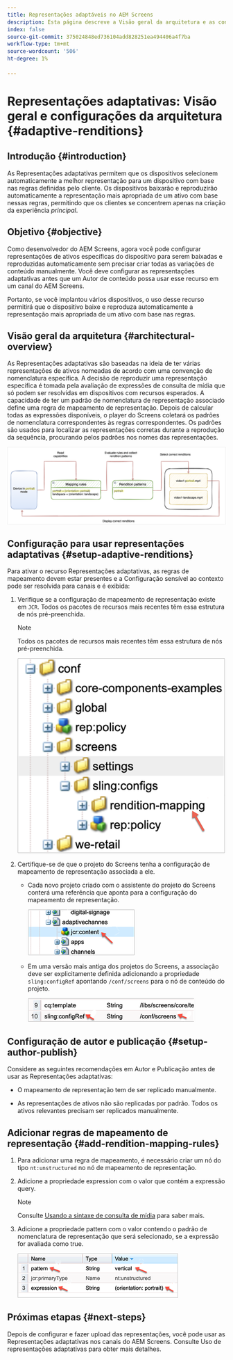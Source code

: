 ```yaml
---
title: Representações adaptáveis no AEM Screens
description: Esta página descreve a Visão geral da arquitetura e as configurações para representações adaptativas no AEM Screens.
index: false
source-git-commit: 375024848ed736104add828251ea494406a4f7ba
workflow-type: tm+mt
source-wordcount: '506'
ht-degree: 1%

---
```



# Representações adaptativas: Visão geral e configurações da arquitetura {#adaptive-renditions}

## Introdução {#introduction}

As Representações adaptativas permitem que os dispositivos selecionem automaticamente a melhor representação para um dispositivo com base nas regras definidas pelo cliente. Os dispositivos baixarão e reproduzirão automaticamente a representação mais apropriada de um ativo com base nessas regras, permitindo que os clientes se concentrem apenas na criação da experiência *principal*.

## Objetivo {#objective}

Como desenvolvedor do AEM Screens, agora você pode configurar representações de ativos específicas do dispositivo para serem baixadas e reproduzidas automaticamente sem precisar criar todas as variações de conteúdo manualmente. Você deve configurar as representações adaptativas antes que um Autor de conteúdo possa usar esse recurso em um canal do AEM Screens.

Portanto, se você implantou vários dispositivos, o uso desse recurso permitirá que o dispositivo baixe e reproduza automaticamente a representação mais apropriada de um ativo com base nas regras.

## Visão geral da arquitetura {#architectural-overview}

As Representações adaptativas são baseadas na ideia de ter várias representações de ativos nomeadas de acordo com uma convenção de nomenclatura específica. A decisão de reproduzir uma representação específica é tomada pela avaliação de expressões de consulta de mídia que só podem ser resolvidas em dispositivos com recursos esperados. A capacidade de ter um padrão de nomenclatura de representação associado define uma regra de mapeamento de representação. Depois de calcular todas as expressões disponíveis, o player do Screens coletará os padrões de nomenclatura correspondentes às regras correspondentes. Os padrões são usados para localizar as representações corretas durante a reprodução da sequência, procurando pelos padrões nos nomes das representações.

![imagem](/help/user-guide/assets/adaptive-renditions/adaptive-renditions.png)

## Configuração para usar representações adaptativas {#setup-adaptive-renditions}

Para ativar o recurso Representações adaptativas, as regras de mapeamento devem estar presentes e a Configuração sensível ao contexto pode ser resolvida para canais e é exibida:

1. Verifique se a configuração de mapeamento de representação existe em `JCR`. Todos os pacotes de recursos mais recentes têm essa estrutura de nós pré-preenchida.

   >[!NOTE]
   >Todos os pacotes de recursos mais recentes têm essa estrutura de nós pré-preenchida.

   ![imagem](/help/user-guide/assets/adaptive-renditions/mapping-rules1.png)

1. Certifique-se de que o projeto do Screens tenha a configuração de mapeamento de representação associada a ele.

   * Cada novo projeto criado com o assistente do projeto do Screens conterá uma referência que aponta para a configuração do mapeamento de representação.

      ![imagem](/help/user-guide/assets/adaptive-renditions/mapping-rules2.png)

   * Em uma versão mais antiga dos projetos do Screens, a associação deve ser explicitamente definida adicionando a propriedade `sling:configRef` apontando `/conf/screens` para o nó de conteúdo do projeto.

      ![imagem](/help/user-guide/assets/adaptive-renditions/mapping-rules3.png)

## Configuração de autor e publicação {#setup-author-publish}

Considere as seguintes recomendações em Autor e Publicação antes de usar as Representações adaptativas:

* O mapeamento de representação tem de ser replicado manualmente.

* As representações de ativos não são replicadas por padrão. Todos os ativos relevantes precisam ser replicados manualmente.

## Adicionar regras de mapeamento de representação {#add-rendition-mapping-rules}

1. Para adicionar uma regra de mapeamento, é necessário criar um nó do tipo `nt:unstructured` no nó de mapeamento de representação.

1. Adicione a propriedade expression com o valor que contém a expressão query.

   >[!NOTE]
   >Consulte [Usando a sintaxe de consulta de mídia](https://developer.mozilla.org/en-US/docs/Web/CSS/Media_Queries/Using_media_queries) para saber mais.

1. Adicione a propriedade pattern com o valor contendo o padrão de nomenclatura de representação que será selecionado, se a expressão for avaliada como true.

   ![imagem](/help/user-guide/assets/adaptive-renditions/mapping-rules4.png)



## Próximas etapas {#next-steps}

Depois de configurar e fazer upload das representações, você pode usar as Representações adaptativas nos canais do AEM Screens. Consulte Uso de representações adaptativas para obter mais detalhes.
